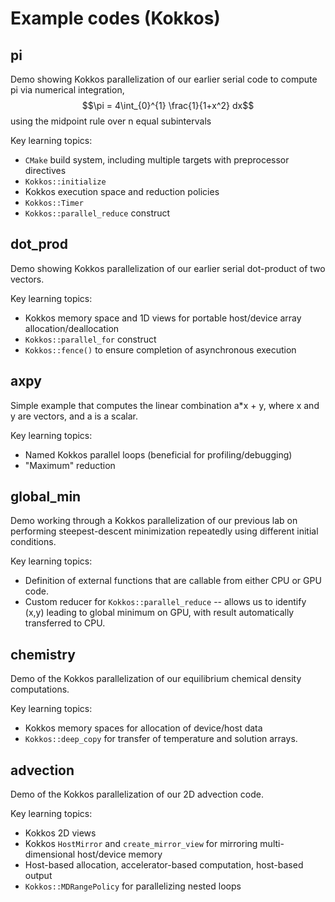 # Example codes (Kokkos)

## pi

Demo showing Kokkos parallelization of our earlier serial code to compute pi via numerical integration,
$$\pi = 4\int_{0}^{1} \frac{1}{1+x^2} dx$$
using the midpoint rule over n equal subintervals

Key learning topics:

* `CMake` build system, including multiple targets with preprocessor directives
* `Kokkos::initialize`
* Kokkos execution space and reduction policies
* `Kokkos::Timer`
* `Kokkos::parallel_reduce` construct


## dot_prod

Demo showing Kokkos parallelization of our earlier serial dot-product of two vectors.

Key learning topics:

* Kokkos memory space and 1D views for portable host/device array allocation/deallocation
* `Kokkos::parallel_for` construct
* `Kokkos::fence()` to ensure completion of asynchronous execution


## axpy

Simple example that computes the linear combination a*x + y, where x and y are vectors, and a is a scalar.

Key learning topics:

* Named Kokkos parallel loops (beneficial for profiling/debugging)
* "Maximum" reduction


## global_min

Demo working through a Kokkos parallelization of our previous lab on performing steepest-descent minimization repeatedly using different initial conditions.

Key learning topics:

* Definition of external functions that are callable from either CPU or GPU code.
* Custom reducer for `Kokkos::parallel_reduce` -- allows us to identify (x,y) leading to global minimum on GPU, with result automatically transferred to CPU.


## chemistry

Demo of the Kokkos parallelization of our equilibrium chemical density computations.

Key learning topics:

* Kokkos memory spaces for allocation of device/host data
* `Kokkos::deep_copy` for transfer of temperature and solution arrays.


## advection

Demo of the Kokkos parallelization of our 2D advection code.

Key learning topics:

* Kokkos 2D views
* Kokkos `HostMirror` and `create_mirror_view` for mirroring multi-dimensional host/device memory
* Host-based allocation, accelerator-based computation, host-based output
* `Kokkos::MDRangePolicy` for parallelizing nested loops
